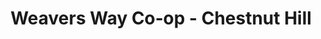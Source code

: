 ---
title: "Weavers Way Co‑op - Chestnut Hill"
url: /philadelphia/weavers-way-co-op-chestnut-hill/
shop: farm
---